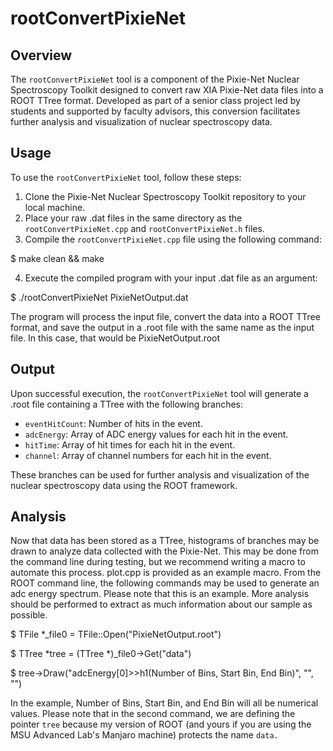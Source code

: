 # rootConvertPixieNet

## Overview
The `rootConvertPixieNet` tool is a component of the Pixie-Net Nuclear Spectroscopy Toolkit designed to convert raw XIA Pixie-Net data files into a ROOT TTree format. Developed as part of a senior class project led by students and supported by faculty advisors, this conversion facilitates further analysis and visualization of nuclear spectroscopy data.

## Usage
To use the `rootConvertPixieNet` tool, follow these steps:

1. Clone the Pixie-Net Nuclear Spectroscopy Toolkit repository to your local machine.
2. Place your raw .dat files in the same directory as the `rootConvertPixieNet.cpp` and `rootConvertPixieNet.h` files.
3. Compile the `rootConvertPixieNet.cpp` file using the following command:

$ make clean && make

4. Execute the compiled program with your input .dat file as an argument:

$ ./rootConvertPixieNet PixieNetOutput.dat

The program will process the input file, convert the data into a ROOT TTree format, and save the output in a .root file with the same name as the input file. In this case, that would be PixieNetOutput.root

## Output
Upon successful execution, the `rootConvertPixieNet` tool will generate a .root file containing a TTree with the following branches:

- `eventHitCount`: Number of hits in the event.
- `adcEnergy`: Array of ADC energy values for each hit in the event.
- `hitTime`: Array of hit times for each hit in the event.
- `channel`: Array of channel numbers for each hit in the event.

These branches can be used for further analysis and visualization of the nuclear spectroscopy data using the ROOT framework.

## Analysis
Now that data has been stored as a TTree, histograms of branches may be drawn to analyze data collected with the Pixie-Net. This may be done from the command line during testing, but we recommend writing a macro to automate this process. plot.cpp is provided as an example macro.  From the ROOT command line, the following commands may be used to generate an adc energy spectrum.  Please note that this is an example.  More analysis should be performed to extract as much information about our sample as possible.

$ TFile *_file0 = TFile::Open("PixieNetOutput.root")

$ TTree *tree = (TTree *)_file0->Get("data")

$ tree->Draw("adcEnergy[0]>>h1(Number of Bins, Start Bin, End Bin)", "", "")

In the example, Number of Bins, Start Bin, and End Bin will all be numerical values.  Please note that in the second command, we are defining the pointer `tree` because my version of ROOT (and yours if you are using the MSU Advanced Lab's Manjaro machine) protects the name `data.`
